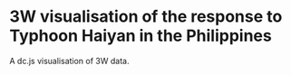 3W visualisation of the response to Typhoon Haiyan in the Philippines
==============

A dc.js visualisation of 3W data.
